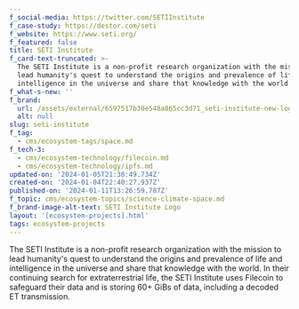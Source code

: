 ```yaml
---
f_social-media: https://twitter.com/SETIInstitute
f_case-study: https://destor.com/seti
f_website: https://www.seti.org/
f_featured: false
title: SETI Institute
f_card-text-truncated: >-
  The SETI Institute is a non-profit research organization with the mission to
  lead humanity's quest to understand the origins and prevalence of life and
  intelligence in the universe and share that knowledge with the world.
f_what-s-new: ''
f_brand:
  url: /assets/external/6597517b30e548a865cc3d71_seti-institute-new-logo-design.png
  alt: null
slug: seti-institute
f_tag:
  - cms/ecosystem-tags/space.md
f_tech-3:
  - cms/ecosystem-technology/filecoin.md
  - cms/ecosystem-technology/ipfs.md
updated-on: '2024-01-05T21:38:49.734Z'
created-on: '2024-01-04T22:40:27.937Z'
published-on: '2024-01-11T13:26:59.787Z'
f_topic: cms/ecosystem-topics/science-climate-space.md
f_brand-image-alt-text: SETI Institute Logo
layout: '[ecosystem-projects].html'
tags: ecosystem-projects
---
```


The SETI Institute is a non-profit research organization with the mission to lead humanity's quest to understand the origins and prevalence of life and intelligence in the universe and share that knowledge with the world. In their continuing search for extraterrestrial life, the SETI Institute uses Filecoin to safeguard their data and is storing 60+ GiBs of data, including a decoded ET transmission.
